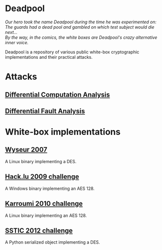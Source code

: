 # Deadpool
*Our hero took the name Deadpool during the time he was experimented on:  
The guards had a dead pool and gambled on which test subject would die next...  
By the way, in the comics, the white boxes are Deadpool's crazy alternative inner voice.*

Deadpool is a repository of various public white-box cryptographic implementations and their practical attacks.

# Attacks

## [Differential Computation Analysis](README_dca.md)

## [Differential Fault Analysis](README_dfa.md)

# White-box implementations

## [Wyseur 2007](wbs_des_wyseur2007)

A Linux binary implementing a DES.

## [Hack.lu 2009 challenge](wbs_aes_hacklu2009)

A Windows binary implementing an AES 128.

## [Karroumi 2010 challenge](wbs_aes_karroumi2010)

A Linux binary implementing an AES 128.

## [SSTIC 2012 challenge](wbs_des_sstic2012)

A Python serialized object implementing a DES.

